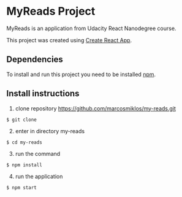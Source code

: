 # MyReads Project
MyReads is an application from Udacity React Nanodegree course.

This project was created using [Create React App](https://github.com/facebookincubator/create-react-app).

## Dependencies

To install and run this project you need to be installed [npm](https://github.com/npm/npm).

## Install instructions

1) clone repository https://github.com/marcosmiklos/my-reads.git
```
$ git clone
```
2) enter in directory my-reads
```
$ cd my-reads
```
3) run the command
```
$ npm install
```
4) run the application
```
$ npm start
```
